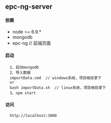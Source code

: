 ## epc-ng-server
#### 依赖
- node >= 6.9.*
- mongodb
- epc-ng  // 前端页面
#### 启动
```
  1、启动mongodb
  2、导入数据
  importData.cmd  // windows系统，项目根目录下
  or
  bash importData.sh  // linux系统，项目根目录下
  3、npm start
```
#### 访问
```
  http://localhost:3000
```